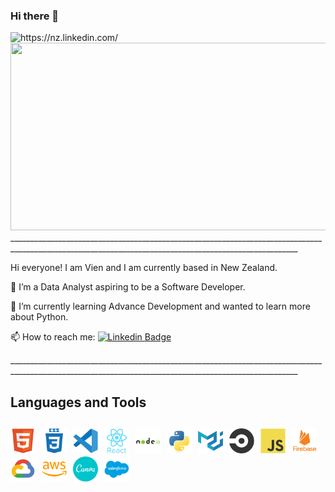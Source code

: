 ### Hi there 👋

<!--
**VCNoble/VCNoble** is a ✨ _special_ ✨ repository because its `README.md` (this file) appears on your GitHub profile.-->
<div id="badges">
  <img src="https://img.shields.io/badge/LinkedIn-blue?style=for-the-badge&logo=linkedin&logoColor=white" alt=https://nz.linkedin.com/>
</div>
<div align="center">
  <img src="https://user-images.githubusercontent.com/112306925/188283507-e618caaf-dcc3-46d6-9794-0b002aaf4081.gif" width="600" height="300"/>
</div>
______________________________________________________________________________________________________________________________________________________

<div>
  
Hi everyone! I am Vien and I am currently based in New Zealand.</br>

 🔭 I’m a Data Analyst aspiring to be a Software Developer.</br>

 🌱 I’m currently learning Advance Development and wanted to learn more about Python.</br>
 
  📫 How to reach me: [![Linkedin Badge](https://img.shields.io/badge/-Linkedin-blue?style=flat&logo=Linkedin&logoColor=white)](https://www.linkedin.com/in/vivien-carla-noble-a5a68a30/)
</div>
______________________________________________________________________________________________________________________________________________________

<h2>Languages and Tools<h2>
<div>
  <img src="https://github.com/devicons/devicon/blob/master/icons/html5/html5-original.svg" title="HTML" alt="HTML" width="40" height="40"/>&nbsp;
  <img src="https://github.com/devicons/devicon/blob/master/icons/css3/css3-plain-wordmark.svg"  title="CSS3" alt="CSS" width="40" height="40"/>&nbsp;
  <img src="https://github.com/devicons/devicon/blob/master/icons/vscode/vscode-original.svg" title="VSCode"  alt="VSCode" width="40" height="40"/>&nbsp;
  <img src="https://github.com/devicons/devicon/blob/master/icons/react/react-original-wordmark.svg" title="React" alt="React" width="40" height="40"/>&nbsp;
   <img src="https://github.com/devicons/devicon/blob/master/icons/nodejs/nodejs-original-wordmark.svg" title="NodeJS" alt="NodeJS" width="40" height="40"/>&nbsp;
  <img src="https://github.com/devicons/devicon/blob/master/icons/python/python-original.svg" title="Python" alt="Python" width="40" height="40"/>&nbsp;
  <img src="https://github.com/devicons/devicon/blob/master/icons/materialui/materialui-original.svg" title="Material UI" alt="Material UI" width="40" height="40"/>&nbsp;
  <img src="https://github.com/devicons/devicon/blob/master/icons/circleci/circleci-plain.svg" title="CircleCI" alt="Circle CI" width="40" height="40"/>&nbsp;
  <img src="https://github.com/devicons/devicon/blob/master/icons/javascript/javascript-original.svg" title="JavaScript" alt="JavaScript" width="40" height="40"/>&nbsp;
  <img src="https://github.com/devicons/devicon/blob/master/icons/firebase/firebase-plain-wordmark.svg" title="Firebase" alt="Firebase" width="40" height="40"/>&nbsp;
  <img src="https://github.com/devicons/devicon/blob/master/icons/googlecloud/googlecloud-original.svg" title="Google Cloud"  alt="Google Cloud" width="40" height="40"/>&nbsp;
  <img src="https://github.com/devicons/devicon/blob/master/icons/amazonwebservices/amazonwebservices-plain-wordmark.svg" title="AWS" alt="AWS" width="40" height="40"/>&nbsp;
  <img src="https://github.com/devicons/devicon/blob/master/icons/canva/canva-original.svg" title="Canva" alt="Canva" width="40" height="40"/>&nbsp;
  <img src="https://github.com/devicons/devicon/blob/master/icons/salesforce/salesforce-plain.svg" title="Salesforce" alt="Salesforce" width="40" height="40"/>&nbsp;


  
 <!--👯 I’m looking to collaborate on ...
 🤔 I’m looking for help with ...
 💬 Ask me about ...

 😄 Pronouns: ...
 ⚡ Fun fact: ...

<div id="header" align="center">
  <img src="https://media.giphy.com/media/LMt9638dO8dftAjtco/giphy.gif" width="100"/>
</div>-->
